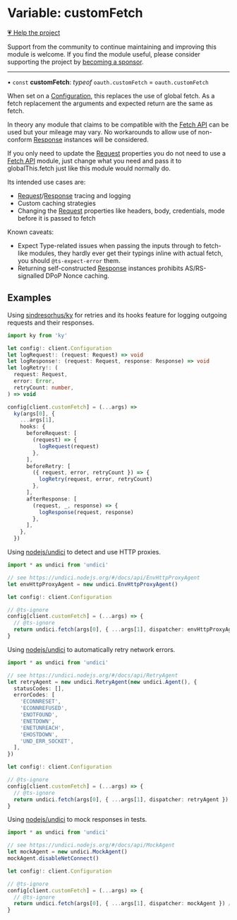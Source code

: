 # Variable: customFetch

[💗 Help the project](https://github.com/sponsors/panva)

Support from the community to continue maintaining and improving this module is welcome. If you find the module useful, please consider supporting the project by [becoming a sponsor](https://github.com/sponsors/panva).

***

• `const` **customFetch**: *typeof* `oauth.customFetch` = `oauth.customFetch`

When set on a [Configuration](../classes/Configuration.md), this replaces the use of global fetch. As
a fetch replacement the arguments and expected return are the same as fetch.

In theory any module that claims to be compatible with the
[Fetch API](https://developer.mozilla.org/docs/Web/API/Window/fetch) can be used but your mileage may vary. No workarounds
to allow use of non-conform [Response](https://developer.mozilla.org/docs/Web/API/Response) instances will be considered.

If you only need to update the [Request](https://developer.mozilla.org/docs/Web/API/Request) properties you do not need to
use a [Fetch API](https://developer.mozilla.org/docs/Web/API/Window/fetch) module, just change what you need and pass it
to globalThis.fetch just like this module would normally do.

Its intended use cases are:

- [Request](https://developer.mozilla.org/docs/Web/API/Request)/[Response](https://developer.mozilla.org/docs/Web/API/Response) tracing and logging
- Custom caching strategies
- Changing the [Request](https://developer.mozilla.org/docs/Web/API/Request) properties like headers, body, credentials, mode
  before it is passed to fetch

Known caveats:

- Expect Type-related issues when passing the inputs through to fetch-like
  modules, they hardly ever get their typings inline with actual fetch, you
  should `@ts-expect-error` them.
- Returning self-constructed [Response](https://developer.mozilla.org/docs/Web/API/Response) instances prohibits
  AS/RS-signalled DPoP Nonce caching.

## Examples

Using [sindresorhus/ky](https://github.com/sindresorhus/ky) for retries and
its hooks feature for logging outgoing requests and their responses.

```ts
import ky from 'ky'

let config!: client.Configuration
let logRequest!: (request: Request) => void
let logResponse!: (request: Request, response: Response) => void
let logRetry!: (
  request: Request,
  error: Error,
  retryCount: number,
) => void

config[client.customFetch] = (...args) =>
  ky(args[0], {
    ...args[1],
    hooks: {
      beforeRequest: [
        (request) => {
          logRequest(request)
        },
      ],
      beforeRetry: [
        ({ request, error, retryCount }) => {
          logRetry(request, error, retryCount)
        },
      ],
      afterResponse: [
        (request, _, response) => {
          logResponse(request, response)
        },
      ],
    },
  })
```

Using [nodejs/undici](https://github.com/nodejs/undici) to detect and use
HTTP proxies.

```ts
import * as undici from 'undici'

// see https://undici.nodejs.org/#/docs/api/EnvHttpProxyAgent
let envHttpProxyAgent = new undici.EnvHttpProxyAgent()

let config!: client.Configuration

// @ts-ignore
config[client.customFetch] = (...args) => {
  // @ts-ignore
  return undici.fetch(args[0], { ...args[1], dispatcher: envHttpProxyAgent }) // prettier-ignore
}
```

Using [nodejs/undici](https://github.com/nodejs/undici) to automatically
retry network errors.

```ts
import * as undici from 'undici'

// see https://undici.nodejs.org/#/docs/api/RetryAgent
let retryAgent = new undici.RetryAgent(new undici.Agent(), {
  statusCodes: [],
  errorCodes: [
    'ECONNRESET',
    'ECONNREFUSED',
    'ENOTFOUND',
    'ENETDOWN',
    'ENETUNREACH',
    'EHOSTDOWN',
    'UND_ERR_SOCKET',
  ],
})

let config!: client.Configuration

// @ts-ignore
config[client.customFetch] = (...args) => {
  // @ts-ignore
  return undici.fetch(args[0], { ...args[1], dispatcher: retryAgent }) // prettier-ignore
}
```

Using [nodejs/undici](https://github.com/nodejs/undici) to mock responses in
tests.

```ts
import * as undici from 'undici'

// see https://undici.nodejs.org/#/docs/api/MockAgent
let mockAgent = new undici.MockAgent()
mockAgent.disableNetConnect()

let config!: client.Configuration

// @ts-ignore
config[client.customFetch] = (...args) => {
  // @ts-ignore
  return undici.fetch(args[0], { ...args[1], dispatcher: mockAgent }) // prettier-ignore
}
```
